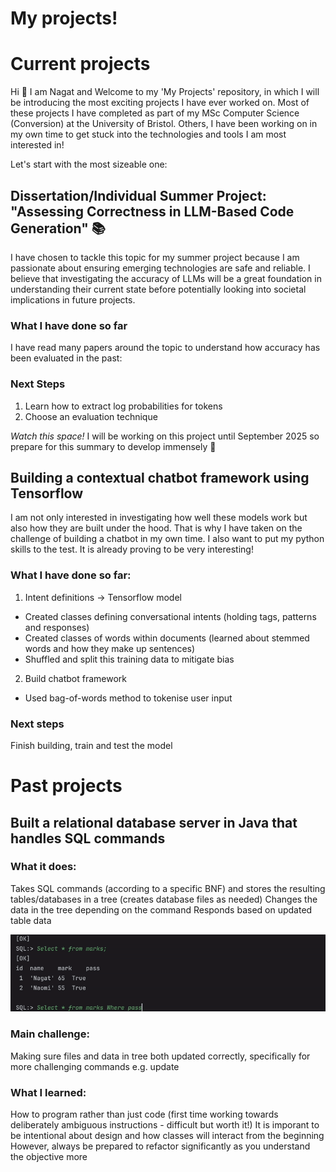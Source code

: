 # My projects!

# Current projects 

Hi :wave: I am Nagat and Welcome to my 'My Projects' repository, in which I will be introducing the most exciting projects I have ever worked on. Most of these projects I have completed as part of my MSc Computer Science (Conversion) at the University of Bristol. Others, I have been working on in my own time to get stuck into the technologies and tools I am most interested in! 

Let's start with the most sizeable one:

## Dissertation/Individual Summer Project: "Assessing Correctness in LLM-Based Code Generation" :books:

I have chosen to tackle this topic for my summer project because I am passionate about ensuring emerging technologies are safe and reliable. I believe that investigating the accuracy of LLMs will be a great foundation in understanding their current state before potentially looking into societal implications in future projects. 

### What I have done so far 

I have read many papers around the topic to understand how accuracy has been evaluated in the past:


### Next Steps

1. Learn how to extract log probabilities for tokens
2. Choose an evaluation technique

*Watch this space!* I will be working on this project until September 2025 so prepare for this summary to develop immensely :star_struck:


## Building a contextual chatbot framework using Tensorflow

I am not only interested in investigating how well these models work but also how they are built under the hood. That is why I have taken on the challenge of building a chatbot in my own time. I also want to put my python skills to the test. It is already proving to be very interesting!

### What I have done so far:

1. Intent definitions -> Tensorflow model
 - Created classes defining conversational intents (holding tags, patterns and responses)
 - Created classes of words within documents (learned about stemmed words and how they make up sentences)
 - Shuffled and split this training data to mitigate bias

2. Build chatbot framework
 - Used bag-of-words method to tokenise user input

### Next steps

Finish building, train and test the model 


# Past projects


## Built a relational database server in Java that handles SQL commands

### What it does: 
Takes SQL commands (according to a specific BNF) and stores the resulting tables/databases in a tree (creates database files as needed)
Changes the data in the tree depending on the command
Responds based on updated table data

![java database gif](Java-database-project/db.gif)

### Main challenge: 
Making sure files and data in tree both updated correctly, specifically for more challenging commands e.g. update


### What I learned: 
How to program rather than just code (first time working towards deliberately ambiguous instructions - difficult but worth it!)
It is imporant to be intentional about design and how classes will interact from the beginning 
However, always be prepared to refactor significantly as you understand the objective more






